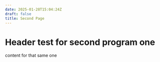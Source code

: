 ```yaml
---
date: 2025-01-28T15:04:24Z
draft: false
title: Second Page
---
```

# Header test for second program one
content for that same one